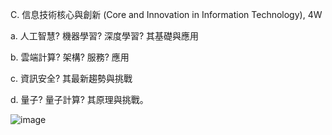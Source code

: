 C. 信息技術核心與創新 (Core and Innovation in Information Technology), 4W

a. 人工智慧? 機器學習? 深度學習? 其基礎與應用

b. 雲端計算? 架構? 服務? 應用

c. 資訊安全? 其最新趨勢與挑戰

d. 量子? 量子計算? 其原理與挑戰。

![image](https://github.com/Grace-TA/ITEE2024/assets/89304181/b3ad522f-4778-475c-9905-c245ccacfee2)
